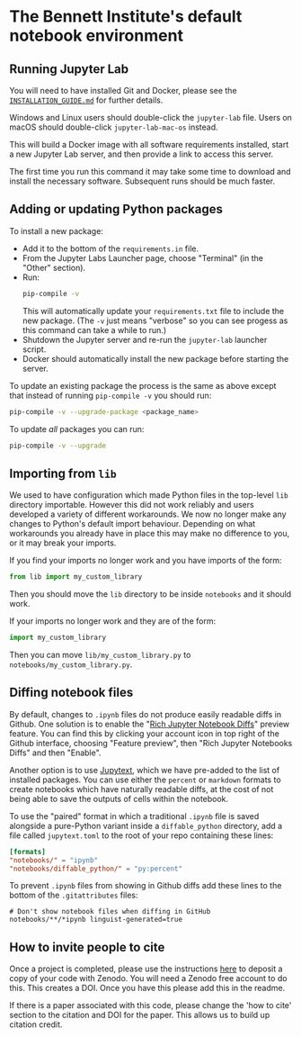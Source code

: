 # The Bennett Institute's default notebook environment


## Running Jupyter Lab

You will need to have installed Git and Docker, please see the
[`INSTALLATION_GUIDE.md`](INSTALLATION_GUIDE.md) for further details.

Windows and Linux users should double-click the `jupyter-lab` file.
Users on macOS should double-click `jupyter-lab-mac-os` instead.

This will build a Docker image with all software requirements installed,
start a new Jupyter Lab server, and then provide a link to access this
server.

The first time you run this command it may take some time to download
and install the necessary software. Subsequent runs should be much
faster.


## Adding or updating Python packages

To install a new package:

 * Add it to the bottom of the `requirements.in` file.
 * From the Jupyter Labs Launcher page, choose "Terminal" (in the
   "Other" section).
 * Run:
   ```sh
   pip-compile -v
   ```
   This will automatically update your `requirements.txt` file to
   include the new package. (The `-v` just means "verbose" so you can
   see progess as this command can take a while to run.)
 * Shutdown the Jupyter server and re-run the `jupyter-lab` launcher
   script.
 * Docker should automatically install the new package before starting
   the server.

To update an existing package the process is the same as above except
that instead of running `pip-compile -v` you should run:
```sh
pip-compile -v --upgrade-package <package_name>
```

To update _all_ packages you can run:
```sh
pip-compile -v --upgrade
```


## Importing from `lib`

We used to have configuration which made Python files in the top-level
`lib` directory importable. However this did not work reliably and users
developed a variety of different workarounds. We now no longer make any
changes to Python's default import behaviour. Depending on what
workarounds you already have in place this may make no difference to
you, or it may break your imports.

If you find your imports no longer work and you have imports of the
form:
```python
from lib import my_custom_library
```
Then you should move the `lib` directory to be inside `notebooks` and it
should work.

If your imports no longer work and they are of the form:
```python
import my_custom_library
```
Then you can move `lib/my_custom_library.py` to
`notebooks/my_custom_library.py`.


## Diffing notebook files

By default, changes to `.ipynb` files do not produce easily readable
diffs in Github. One solution is to enable the "[Rich Jupyter Notebook
Diffs][richdiff]" preview feature. You can find this by clicking your
account icon in top right of the Github interface, choosing "Feature
preview", then "Rich Jupyter Notebooks Diffs" and then "Enable".

[richdiff]: https://github.blog/changelog/2023-03-01-feature-preview-rich-jupyter-notebook-diffs/

Another option is to use [Jupytext][jupytext], which we have pre-added to the
list of installed packages. You can use either the `percent` or
`markdown` formats to create notebooks which have naturally readable
diffs, at the cost of not being able to save the outputs of cells within
the notebook.

[jupytext]: https://jupytext.readthedocs.io/en/latest/

To use the "paired" format in which a traditional `.ipynb` file is saved
alongside a pure-Python variant inside a `diffable_python` directory,
add a file called `jupytext.toml` to the root of your repo containing
these lines:
```toml
[formats]
"notebooks/" = "ipynb"
"notebooks/diffable_python/" = "py:percent"
```

To prevent `.ipynb` files from showing in Github diffs add these lines
to the bottom of the `.gitattributes` files:
```
# Don't show notebook files when diffing in GitHub
notebooks/**/*ipynb linguist-generated=true
```


## How to invite people to cite

Once a project is completed, please use the instructions [here](https://guides.github.com/activities/citable-code/) to deposit a copy of your code with Zenodo. You will need a Zenodo free account to do this. This creates a DOI. Once you have this please add this in the readme.

If there is a paper associated with this code, please change the 'how to cite' section to the citation and DOI for the paper. This allows us to build up citation credit.
